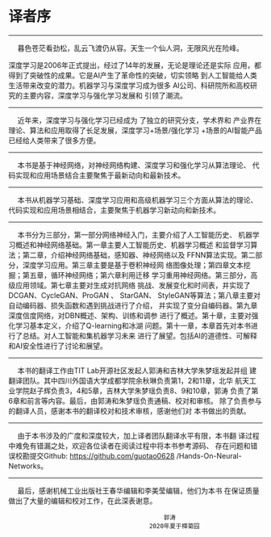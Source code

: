 # 译者序

------------------------------------------------------------------

&emsp; 暮色苍茫看劲松，乱云飞渡仍从容。天生一个仙人洞，无限风光在险峰。

深度学习是2006年正式提出，经过了14年的发展，无论是理论还是实际
应用，都得到了突破性的成果。它是AI产生了革命性的突破，切实领略
到人工智能给人类生活带来改变的潜力。机器学习与深度学习成为很多
AI公司、科研院所和高校研究的主要内容，深度学习与强化学习发展和
引领了潮流。

------------------------------------------------------------------

&emsp; 近年来，深度学习与强化学习已经成为 了独立的研究分支，学术界和
产业界在理论、算法和应用取得了长足发展，深度学习+场景/强化学习
+场景的AI智能产品已经给人类带来了很多方便。

----------------------------------------------------------------

&emsp; 本书是基于神经网络，对神经网络构建、深度学习和强化学习从算法理论、
代码实现和应用场景结合主要聚焦于最新动向和最新技术。

--------------------------------------------------------------

&emsp; 本书从机器学习基础、深度学习应用和高级机器学习三个方面从算法的理论、
代码实现和应用场景相结合，主要聚焦于机器学习新动向和新技术。

-----------------------------------------------------------------------

&emsp; 本书分为三部分，第一部分网络神经入门，主要介绍了人工智能历史、
机器学习概述和神经网络基础。第一章主要人工智能历史、机器学习概述
和监督学习算法；第二章，介绍神经网络基础，感知器、神经网络以及
FFNN算法实现。第二部分，深度学习应用。第三章主要是基于卷积神经网
络图像处理；第四章文本挖掘；第五章，循环神经网络；第六章利用迁移
学习重用神经网络。第三部分，高级应用领域。第七章主要对生成对抗网络
挑战、发展变化和时间表，并实现了DCGAN、CycleGAN、ProGAN 、 StarGAN、
StyleGAN等算法；第八章主要对自动编码器、损失函数和遇到挑战进行了介绍，
并实现了变分自编码器。第九章深度信度网络，对DBN概述、架构、训练和调参
进行了概述。第十章，主要对强化学习基本定义，介绍了Q-learning和冰湖
问题。第十一章，本章首先对本书进行了总结。对人工智能和集机器学习未来
进行了展望。包括AI的道德性、可解释和AI安全性进行了讨论和展望。

----------------------------------------------------------------------

&emsp; 本书的翻译工作由TIT Lab开源社区发起人郭涛和吉林大学朱梦瑶发起并组
建翻译团队。其中四川外国语大学成都学院余秋琳负责第1，2和11章，北华
航天工业学院赵子辉负责3，4和5章，吉林大学朱梦瑶负责8、9和10章，郭涛
负责了第6章和前言等内容。最后，由郭涛和朱梦瑶负责通稿、校对和审核。
除了负责参与的翻译人员，感谢本书的翻译校对和技术审核，感谢他们对
本书做出的贡献。

---------------------------------------------------------------

&emsp; 由于本书涉及的广度和深度较大，加上译者团队翻译水平有限，本书翻
译过程中难免有错漏之处，欢迎各位读者在阅读过程中将本书参考源码、
存在问题和错误校勘提交Github: https://github.com/guotao0628
/Hands-On-Neural-Networks。

---------------------------------------------------------------

&emsp; 最后，感谢机械工业出版社王春华编辑和李美莹编辑，他们为本书
在保证质量做出了大量的编辑和校对工作，在此深表谢意。


                                               郭涛
                                           2020年夏于樟菊园
